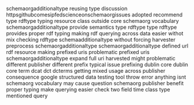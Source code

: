 schemaorgadditionaltype reusing type discussion httpsgithubcomesipfedscienceonschemaorgissues adopted recommend type rdftype typing resource class outside core schemaorg vocabulary schemaorgadditionaltype provide semantics type rdftype type rdftype provides proper rdf typing making rdf querying across data easier withot mix checking rdftype schemaadditionaltype without forcing harvester preprocess schemaorgadditionaltype schemaorgadditionaltype defined url rdf resource making prefixed uris problematic prefixed uris schemaorgadditionaltype expand full uri harvested might problematic different publisher different prefix typical issue prefixing dublin core dublin core term dcat dct dcterms getting mixed usage across publisher consequence google structured data testing tool throw error anything isnt schemaorg vocabulary may cause question schemaorg publisher benefit proper typing make querying easier check two field time class type mentioned query